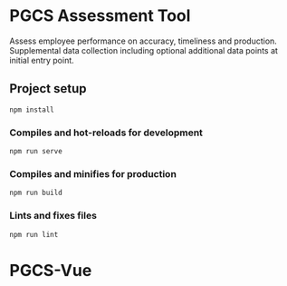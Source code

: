 # PGCS Assessment Tool

Assess employee performance on accuracy, timeliness and production.  Supplemental data collection including optional additional data points at initial entry point.

## Project setup
```
npm install
```

### Compiles and hot-reloads for development
```
npm run serve
```

### Compiles and minifies for production
```
npm run build
```

### Lints and fixes files
```
npm run lint
```
# PGCS-Vue

